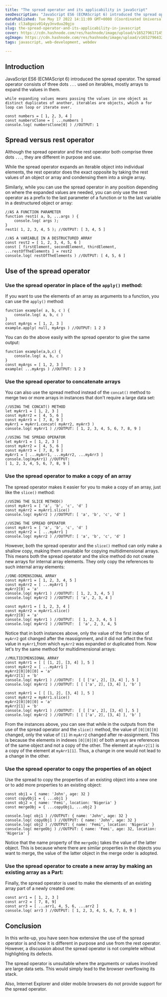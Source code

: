 ```yaml
---
title: "The spread operator and its applicability in javaScript"
seoDescription: "JavaScript ES6 (ECMAScript 6) introduced the spread operator. The spread operator comprises three dots (...) used on iterable objects to expand values..."
datePublished: Tue May 17 2022 14:11:09 GMT+0000 (Coordinated Universal Time)
cuid: cl3a8goiv014yy3nvduu20gjo
slug: the-spread-operator-and-its-applicability-in-javascript
cover: https://cdn.hashnode.com/res/hashnode/image/upload/v1652796171457/RtbEEvjl7.png
ogImage: https://cdn.hashnode.com/res/hashnode/image/upload/v1652796432126/_Hramcjt9.png
tags: javascript, web-development, webdev

---
```


## Introduction

JavaScript ES6 (ECMAScript 6) introduced the spread operator. The spread operator consists of three dots `...` used on iterables, mostly arrays to expand the values in them.

`while expanding values means passing the values in one object as distinct duplicates of another, iterables are objects, which a for loop can loop or iterate over.`

```plaintext
const numbers = [ 1, 2, 3, 4 ]
const numbersClone = [ ...numbers ]
console.log( numbersClone[0] ) //OUTPUT: 1
```

## Spread versus rest operator

Although the spread operator and the rest operator both comprise three dots `...`, they are different in purpose and use.

While the spread operator expands an iterable object into individual elements, the rest operator does the exact opposite by taking the rest values of an object or array and condensing them into a single array.

Similarly, while you can use the spread operator in any position depending on where the expanded values are needed, you can only use the rest operator as a prefix to the last parameter of a function or to the last variable in a destructured object or array:

```plaintext
//AS A FUNCTION PARAMETER
function rest1( a, b, ...args ) { 
	console.log( args ); 
} 
rest1( 1, 2, 3, 4, 5 ); //OUTPUT: [ 3, 4, 5 ]

//AS A VARIABLE IN A DESTRUCTURED ARRAY
const rest2 = [ 1, 2, 3, 4, 5, 6 ]
const [ firstElement, secondElement, thirdElement, ...restOfTheElements ] = rest2
console.log( restOfTheElements ) //OUTPUT: [ 4, 5, 6 ]
```

## Use of the spread operator

### Use the spread operator in place of the `apply()` method:

If you want to use the elements of an array as arguments to a function, you can use the `apply()` method:

```plaintext
function example( a, b, c ) {
    console.log( a, b, c )
}
const myArgs = [ 1, 2, 3 ]
example.apply( null, myArgs ) //OUTPUT: 1 2 3
```

You can do the above easily with the spread operator to give the same output:

```plaintext
function example(a,b,c) { 
    console.log( a, b, c ) 
} 
const myArgs = [ 1, 2, 3 ] 
example( ...myArgs ) //OUTPUT: 1 2 3
```

### Use the spread operator to concatenate arrays

You can also use the spread method instead of the `concat()` method to merge two or more arrays in instances that don't require a large data set:

```plaintext
//USING THE CONCAT() METHOD
let myArr1 = [ 1, 2, 3 ]
const myArr2 = [ 4, 5, 6 ]
const myArr3 = [ 7, 8, 9 ]
myArr1 = myArr1.concat( myArr2, myArr3 )
console.log( myArr1 ) //OUTPUT: [ 1, 2, 3, 4, 5, 6, 7, 8, 9 ]

//USING THE SPREAD OPERATOR
let myArr1 = [ 1, 2, 3 ] 
const myArr2 = [ 4, 5, 6 ] 
const myArr3 = [ 7, 8, 9 ]
myArr1 = [ ...myArr1, ...myArr2, ...myArr3 ] 
console.log(myArr1) //OUTPUT:  
[ 1, 2, 3, 4, 5, 6, 7, 8, 9 ]
```

### Use the spread operator to make a copy of an array

The spread operator makes it easier for you to make a copy of an array, just like the `slice()` method:

```plaintext
//USING THE SLICE METHOD()
const myArr1 = [ 'a', 'b', 'c', 'd' ]
const myArr2 = myArr1.slice()
console.log( myArr2 ) //OUTPUT: [ 'a', 'b', 'c', 'd' ]

//USING THE SPREAD OPERATOR
const myArr1 = [ 'a', 'b', 'c', 'd' ] 
const myArr2 = [ ...myArr1 ]
console.log( myArr2 ) //OUTPUT: [ 'a', 'b', 'c', 'd' ]
```

However, both the spread operator and the `slice()` method can only make a shallow copy, making them unsuitable for copying multidimensional arrays. This means both the spread operator and the slice method do not create new arrays for internal array elements. They only copy the references to such internal array elements:

```plaintext
//ONE-DIMENSIONAL ARRAY
const myArr1 = [ 1, 2, 3, 4, 5 ]
const myArr2 = [ ...myArr1 ]
myArr2[0] = 'a'
console.log( myArr1 ) //OUTPUT: [ 1, 2, 3, 4, 5 ]
console.log( myArr2 ) //OUTPUT: [ 'a', 2, 3, 4 ]

const myArr1 = [ 1, 2, 3, 4 ] 
const myArr2 = myArr1.slice() 
myArr2[0] = 'a' 
console.log( myArr1 ) //OUTPUT:  [ 1, 2, 3, 4, 5 ] 
console.log( myArr2 ) //OUTPUT:  [ 'a', 2, 3, 4, 5
```

Notice that in both instances above, only the value of the first index of `myArr2` got changed after the reassignment, and it did not affect the first value in `myArr1`,from which `myArr2` was expanded or duplicated from. Now let's try the same method for multidimensional arrays:

```plaintext
//MULTIDIMENSIONAL ARRAY
const myArr1 = [ [ [1, 2], [3, 4] ], 5 ]  
const myArr2 = [ ...myArr1 ]   
myArr2[0][0][0] = 'a'
myArr2[1] = 'b' 
console.log( myArr1 ) //OUTPUT:  [ [ ['a', 2], [3, 4] ], 5 ] 
console.log( myArr2 ) //OUTPUT: [ [ ['a', 2], [3, 4] ], 'b' ]

const myArr1 = [ [ [1, 2], [3, 4] ], 5 ]  
const myArr2 = myArr1.slice()  
myArr2[0][0][0] = 'a'
myArr2[1] = 'b'  
console.log( myArr1 ) //OUTPUT:  [ [ ['a', 2], [3, 4] ], 5 ] 
console.log( myArr2 ) //OUTPUT: [ [ ['a', 2], [3, 4] ], 'b' ]
```

From the instances above, you can see that while in the outputs from the use of the spread operator and the `slice()` method, the value of `[0][0][0]` changed, only the value of `[1]` in `myArr2` changed after re-assignment. This is because the elements in indexes `[0][0][0]` of both arrays are references of the same object and not a copy of the other. The element at `myArr2[1]` is a copy of the element at `myArr1[1]`. Thus, a change in one would not lead to a change in the other.

### Use the spread operator to copy the properties of an object

Use the spread to copy the properties of an existing object into a new one or to add more properties to an existing object:

```plaintext
const obj1 = { name: 'John', age: 32 }
const copyObj1 = { ...obj1 }
const obj2 = { name: 'Femi', location: 'Nigeria' }
const mergeObj = { ...copyObj1, ...obj2 }

console.log( obj1 ) //OUTPUT: { name: 'John', age: 32 }
console.log( copyObj1 ) //OUTPUT: { name: 'John', age: 32 }
console.log( obj2 ) //OUTPUT: { name: 'Femi', location: 'Nigeria' }
console.log( mergeObj ) //OUTPUT: { name: 'Femi', age: 32, location: 'Nigeria' }
```

Notice that the name property of the `mergeObj` takes the value of the latter object. This is because where there are similar properties in the objects you want to merge, the value of the latter object in the merge order is adopted.

### Use the spread operator to create a new array by making an existing array as a Part:

Finally, the spread operator is used to make the elements of an existing array part of a newly created one:

```plaintext
const arr1 = [ 1, 2, 3 ]
const arr2 = [ 7, 8, 9]
const arr3 = [ ...arr1, 4, 5, 6, ...arr2 ]
console.log( arr3 ) //OUTPUT: [ 1, 2, 3, 4, 5, 6, 7, 8, 9 ]
```

## Conclusion

In this write-up, you have seen how extensive the use of the spread operator is and how it is different in purpose and use from the rest operator. However, a discussion about the spread operator is not complete without highlighting its defects.

The spread operator is unsuitable where the arguments or values involved are large data sets. This would simply lead to the browser overflowing its stack.

Also, Internet Explorer and older mobile browsers do not provide support for the spread operator.